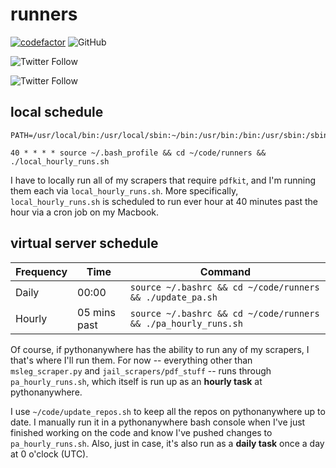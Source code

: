 # runners

[![codefactor](https://www.codefactor.io/repository/github/bfeldman89/runners/badge?style=plastic)](https://www.codefactor.io/repository/github/bfeldman89/runners)
![GitHub](https://img.shields.io/github/license/bfeldman89/runners?style=plastic)

![Twitter Follow](https://img.shields.io/twitter/follow/botfeldman89?style=social)

![Twitter Follow](https://img.shields.io/twitter/follow/bfeldman89?style=social)

## local schedule

```cron
PATH=/usr/local/bin:/usr/local/sbin:~/bin:/usr/bin:/bin:/usr/sbin:/sbin

40 * * * * source ~/.bash_profile && cd ~/code/runners && ./local_hourly_runs.sh
```

I have to locally run all of my scrapers that require `pdfkit`, and I'm running them each via `local_hourly_runs.sh`. More specifically, `local_hourly_runs.sh` is scheduled to run ever hour at 40 minutes past the hour via a cron job on my Macbook.

## virtual server schedule

Frequency|Time|Command
---|---|---
Daily|00:00|`source ~/.bashrc && cd ~/code/runners && ./update_pa.sh`
Hourly|05 mins past|`source ~/.bashrc && cd ~/code/runners && ./pa_hourly_runs.sh`


Of course, if pythonanywhere has the ability to run any of my scrapers, I that's where I'll run them. For now -- everything other than `msleg_scraper.py` and `jail_scrapers/pdf_stuff` -- runs through `pa_hourly_runs.sh`, which itself is run up as an **hourly task** at pythonanywhere.


I use `~/code/update_repos.sh` to keep all the repos on pythonanywhere up to date. I manually run it in a pythonanywhere bash console when I've just finished working on the code and know I've pushed changes to `pa_hourly_runs.sh`. Also, just in case, it's also run as a **daily task** once a day at 0 o'clock (UTC).
